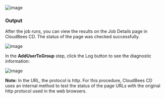 

![image](images/AddUserToGroup/EC-WLSAddUserToGroupStatus2.png)



### Output

After the job runs, you can view the results on the Job Details page in CloudBees CD. The status of the page was checked successfully.

![image](images/AddUserToGroup/EC-WLSAddUserToGroupStatus3.png)

In the **AddUserToGroup** step, click the Log button to see the diagnostic information:


![image](images/AddUserToGroup/EC-WLSAddUserToGroupStatus4.png)

**Note:** In the URL, the protocol is http. For this procedure, CloudBees CD uses an internal method to test the status of the page URLs with the original http protocol used in the web browsers.
